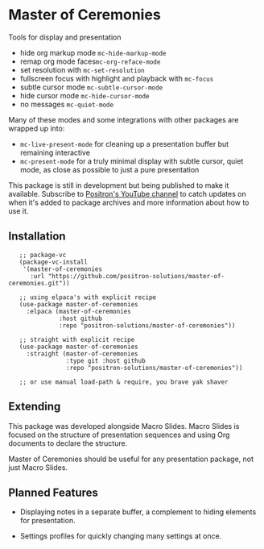 # Master of Ceremonies

Tools for display and presentation

- hide org markup mode `mc-hide-markup-mode`
- remap org mode faces`mc-org-reface-mode`
- set resolution with `mc-set-resolution`
- fullscreen focus with highlight and playback with `mc-focus`
- subtle cursor mode `mc-subtle-cursor-mode`
- hide cursor mode `mc-hide-cursor-mode`
- no messages `mc-quiet-mode`

Many of these modes and some integrations with other packages are wrapped up
into:

- `mc-live-present-mode` for cleaning up a presentation buffer but remaining
  interactive
- `mc-present-mode` for a truly minimal display with subtle cursor, quiet mode,
  as close as possible to just a pure presentation

This package is still in development but being published to make it available.
Subscribe to [Positron's YouTube
channel](https://www.youtube.com/@Positron-gv7do) to catch updates on when it's
added to package archives and more information about how to use it.

## Installation

```elisp
   ;; package-vc
   (package-vc-install
    '(master-of-ceremonies
      :url "https://github.com/positron-solutions/master-of-ceremonies.git"))

   ;; using elpaca's with explicit recipe
   (use-package master-of-ceremonies
     :elpaca (master-of-ceremonies 
              :host github
              :repo "positron-solutions/master-of-ceremonies"))

   ;; straight with explicit recipe
   (use-package master-of-ceremonies
     :straight (master-of-ceremonies 
                :type git :host github
                :repo "positron-solutions/master-of-ceremonies"))

   ;; or use manual load-path & require, you brave yak shaver
```

## Extending

This package was developed alongside Macro Slides.  Macro Slides is focused on
the structure of presentation sequences and using Org documents to declare the
structure.

Master of Ceremonies should be useful for any presentation package, not just
Macro Slides.

## Planned Features

- Displaying notes in a separate buffer, a complement to hiding elements for
  presentation.
  
- Settings profiles for quickly changing many settings at once.


